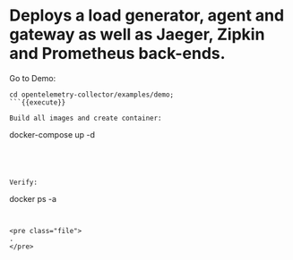 # Deploys a load generator, agent and gateway as well as Jaeger, Zipkin and Prometheus back-ends. 

Go to Demo:
```
cd opentelemetry-collector/examples/demo;
```{{execute}}

Build all images and create container:
```
docker-compose up -d
```{{execute}}




Verify:
```
docker ps -a
```{{execute}}


<pre class="file">
.
</pre>